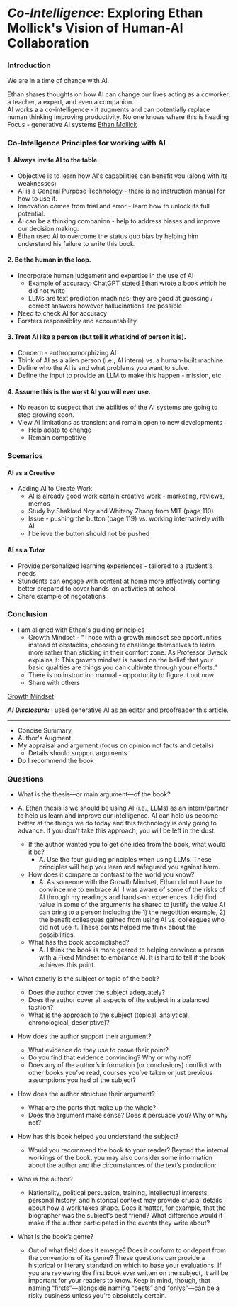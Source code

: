 # *Co-Intelligence*: Exploring Ethan Mollick's Vision of Human-AI Collaboration

### Introduction
We are in a time of change with AI.

Ethan shares thoughts on how AI can change our lives acting as a coworker, a teacher, a expert, and even a companion.  
AI works a a co-intelligence - it augments and can potentially replace human thinking improving productivity.
No one knows where this is heading
Focus - generative AI systems
[Ethan Mollick](https://mgmt.wharton.upenn.edu/profile/emollick/)

### Co-Intellgence Principles for working with AI

#### 1. Always invite AI to the table.
- Objective is to learn how AI's capabilities can benefit you (along with its weaknesses)
- AI is a General Purpose Technology - there is no instruction manual for how to use it.
- Innovation comes from trial and error - learn how to unlock its full potential.
- AI can be a thinking companion - help to address biases and improve our decision making.
- Ethan used AI to overcome the status quo bias by helping him understand his failure to write this book.

#### 2. Be the human in the loop.
- Incorporate human judgement and expertise in the use of AI
  - Example of accuracy: ChatGPT stated Ethan wrote a book which he did not write
  - LLMs are text prediction machines; they are good at guessing / correct answers however hallucinations are possible
- Need to check AI for accuracy
- Forsters responsiblity and accountability

#### 3. Treat AI like a person (but tell it what kind of person it is).
- Concern - anthropomorphizing AI
- Think of AI as a alien person (i.e., AI intern) vs. a human-built machine
- Define who the AI is and what problems you want to solve.
- Define the input to provide an LLM to make this happen - mission, etc.

#### 4. Assume this is the worst AI you will ever use.
- No reason to suspect that the abilities of the AI systems are going to stop growing soon.
- View AI limitations as transient and remain open to new developments
  - Help adatp to change
  - Remain competitive
 
### Scenarios
#### AI as a Creative
- Adding AI to Create Work
  - AI is already good work certain creative work - marketing, reviews, memos
  - Study by Shakked Noy and Whiteny Zhang from MIT (page 110)
  - Issue - pushing the button (page 119) vs. working internatively with AI
  - I believe the button should not be pushed
#### AI as a Tutor
- Provide personalized learning experiences - tailored to a student's needs
- Stundents can engage with content at home more effectively coming better prepared to cover hands-on activities at school.
- Share example of negotations

### Conclusion
- I am aligned with Ethan's guiding principles
  - Growth Mindset - “Those with a growth mindset see opportunities instead of obstacles, choosing to challenge themselves to learn more rather than sticking in their comfort zone. As Professor Dweck explains it: This growth mindset is based on the belief that your basic qualities are things you can cultivate through your efforts.”
  - There is no instruction manual - opportunity to figure it out now
  - Share with others

[Growth Mindset](https://hbr.org/2016/01/what-having-a-growth-mindset-actually-means)

***AI Disclosure:***  I used generative AI as an editor and proofreader this article.

-----------
- Concise Summary
- Author's Augment
- My appraisal and argument (focus on opinion not facts and details)
  - Details should support arguments
- Do I recommend the book

### Questions
 
- What is the thesis—or main argument—of the book?
- A.  Ethan thesis is we should be using AI (i.e., LLMs) as an intern/partner to help us learn and improve our intelligence.  AI can help us become better at the things we do today and this technology is only going to advance.  If you don't take this approach, you will be left in the dust.
  - If the author wanted you to get one idea from the book, what would it be?
    - A. Use the four guiding principles when using LLMs.  These principles will help you learn and safeguard you against harm.
  - How does it compare or contrast to the world you know?
    - A. As someone with the Growth Mindset, Ethan did not have to convince me to embrace AI.  I was aware of some of the risks of AI through my readings and hands-on experiences.  I did find value in some of the arguments he shared to justify the value AI can bring to a person including the 1) the negotition example, 2) the benefit colleagues gained from using AI vs. colleagues who did not use it.  These points helped me think about the possibilities.  
  - What has the book accomplished?
    - A. I think the book is more geared to helping convince a person with a Fixed Mindset to embrance AI.  It is hard to tell if the book achieves this point.  

- What exactly is the subject or topic of the book?
  - Does the author cover the subject adequately?
  - Does the author cover all aspects of the subject in a balanced fashion?
  - What is the approach to the subject (topical, analytical, chronological, descriptive)?

- How does the author support their argument?
  - What evidence do they use to prove their point?
  - Do you find that evidence convincing? Why or why not?
  - Does any of the author’s information (or conclusions) conflict with other books you’ve read, courses you’ve taken or just previous assumptions you had of the subject?

- How does the author structure their argument?
  - What are the parts that make up the whole?
  - Does the argument make sense? Does it persuade you? Why or why not?

- How has this book helped you understand the subject?
  - Would you recommend the book to your reader?
Beyond the internal workings of the book, you may also consider some information about the author and the circumstances of the text’s production:

- Who is the author?
  - Nationality, political persuasion, training, intellectual interests, personal history, and historical context may provide crucial details about how a work takes shape. Does it matter, for example, that the biographer was the subject’s best friend? What difference would it make if the author participated in the events they write about?

- What is the book’s genre?
   - Out of what field does it emerge? Does it conform to or depart from the conventions of its genre? These questions can provide a historical or literary standard on which to base your evaluations. If you are reviewing the first book ever written on the subject, it will be important for your readers to know. Keep in mind, though, that naming “firsts”—alongside naming “bests” and “onlys”—can be a risky business unless you’re absolutely certain.
